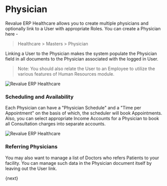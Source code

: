 # Physician
Revalue ERP Healthcare allows you to create multiple physicians and optionally link to a User with appropriate Roles. You can create a Physician here -
>Healthcare > Masters > Physician

Linking a User to the Physician makes the system populate the Physician field in all documents to the Physician associated with the logged in User.
>Note: You should also relate the User to an Employee to utilize the various features of Human Resources module.

<img class="screenshot" alt="Revalue ERP Healthcare" src="{{docs_base_url}}/assets/img/healthcare/physician_1.png">

### Scheduling and Availability
Each Physician can have a "Physician Schedule" and a "Time per Appointment" on the basis of which, the scheduler will book Appointments. Also, you can select appropriate Income Accounts for a Physician to book all Consultation charges into separate accounts.

<img class="screenshot" alt="Revalue ERP Healthcare" src="{{docs_base_url}}/assets/img/healthcare/physician_2.png">

### Referring Physicians
You may also want to manage a list of Doctors who refers Patients to your facility. You can manage such data in the Physician document itself by leaving out the User link.

{next}

